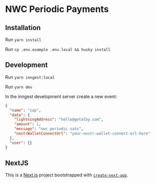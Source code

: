 # NWC Periodic Payments

## Installation

Run `yarn install`

Run `cp .env.example .env.local && husky install`

## Development

Run `yarn inngest:local`

Run `yarn dev`

In the inngest development server create a new event:

```json
{
  "name": "zap",
  "data": {
    "lightningAddress": "hello@getalby.com",
    "amount": 1,
    "message": "nwc periodic sats",
    "nostrWalletConnectUrl": "your-nostr-wallet-connect-url-here"
  },
  "user": {}
}
```

## NextJS

This is a [Next.js](https://nextjs.org/) project bootstrapped with [`create-next-app`](https://github.com/vercel/next.js/tree/canary/packages/create-next-app).

